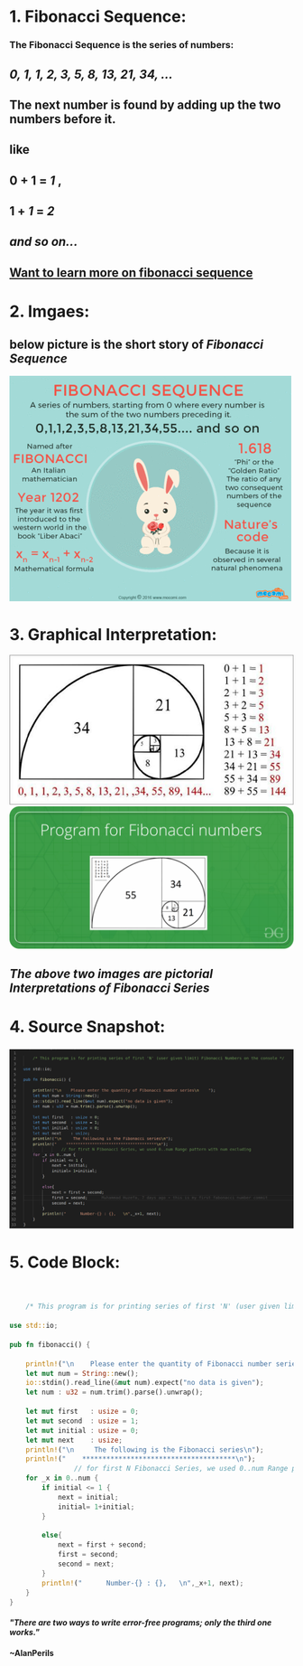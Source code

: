 # **1. Fibonacci Sequence:** 

### The Fibonacci Sequence is the series of numbers: 
## *0, 1, 1, 2, 3, 5, 8, 13, 21, 34, ...* 
## The    next number  is found by adding up the two numbers before it.
## like 
## **0 + 1** = ***1*** , 
## **1 + ***1***** = ***2*** 
## ___and so on...___
[Want to learn more on fibonacci sequence](https://en.wikipedia.org/wiki/Fibonacci_number
"Wikipedia link to Fibonacci Series")
 ---
 <!-- ___ for hr  -->
# **2. Imgaes:**
## below picture is the short story of ***Fibonacci Sequence***
 ![sparkles](images/fibonacci_sequence_history.gif)
# **3. Graphical Interpretation:**
 ![sparkles](images/fabonaci_series_image.jpg)
 ![sparkles](images/fabo_green.png)

## *The above two images are pictorial Interpretations of Fibonacci Series*
# **4. Source Snapshot:**
### ![sparkles](images/fabonacci_snapshot.png) 

# **5. Code Block:**
```Rust
    
        
    /* This program is for printing series of first 'N' (user given limit) Fibonacci Numbers on the console */

use std::io;

pub fn fibonacci() {

    println!("\n    Please enter the quantity of Fibonacci number series\n    ");
    let mut num = String::new();
    io::stdin().read_line(&mut num).expect("no data is given");
    let num : u32 = num.trim().parse().unwrap();
    
    let mut first   : usize = 0;
    let mut second  : usize = 1;
    let mut initial : usize = 0;
    let mut next    : usize; 
    println!("\n     The following is the Fibonacci series\n");
    println!("    **************************************\n");
                // for first N Fibonacci Series, we used 0..num Range pattern with num excluding
    for _x in 0..num {            
        if initial <= 1 {
            next = initial;
            initial= 1+initial;
        }

        else{
            next = first + second;
            first = second;
            second = next;
        }      
        println!("      Number-{} : {},   \n",_x+1, next); 
    }
}

```

#### *"There are two ways to write error-free programs; only the third one works."*
####                          
**~AlanPerils**